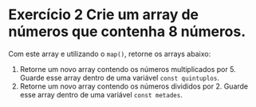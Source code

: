 
# Exercício 2 Crie um array de números que contenha 8 números.
Com este array e utilizando o `map()`, retorne os arrays abaixo:

1. Retorne um novo array contendo os números multiplicados por 5. Guarde esse array dentro de uma variável `const quintuplos`.
2. Retorne um novo array contendo os números divididos por 2. Guarde esse array dentro de uma variável `const metades`.

